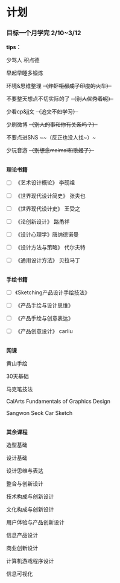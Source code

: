 # 计划
### 目标一个月学完  2/10~3/12

**tips：**

少骂人 积点德

早起早睡多锻炼

环境&思维整理 ~~（炸虾柜都成了印度的火车）~~

不要整天想点不切实际的了 ~~（别人优秀着呢）~~

少看cp&jj文 ~~（追文不如学习）~~

少刷微博 ~~（别人的事和你有关系吗？）~~

不要点进SNS ~~（反正也没人找~）~

少玩音游 ~~（别想念maimai和歌姬了）~~
<br/><br/>

**理论书籍**

- [ ] 《艺术设计概论》 李砚祖

- [ ] 《世界现代设计简史》 张夫也

- [ ] 《世界现代设计史》 王受之

- [ ] 《论创新设计》 路甬祥

- [ ] 《设计心理学》唐纳德诺曼

- [ ] 《设计方法与策略》 代尔夫特

- [ ] 《通用设计方法》 贝拉马丁
<br/><br/>

**手绘书籍**

- [ ] 《Sketching产品设计手绘技法》

- [ ] 《产品手绘与设计思维》

- [ ] 《产品手绘与创意表达》

- [ ] 《产品创意设计》 carliu
<br/><br/>

**网课**

黄山手绘

30天基础

马克笔技法

CalArts Fundamentals of Graphics Design

Sangwon Seok Car Sketch
<br/><br/>

**其余课程**

造型基础

设计基础

设计思维与表达

整合与创新设计

技术构成与创新设计

文化构成与创新设计

用户体验与产品创新设计

信息产品设计

商业创新设计

计算机游戏程序设计

信息可视化
